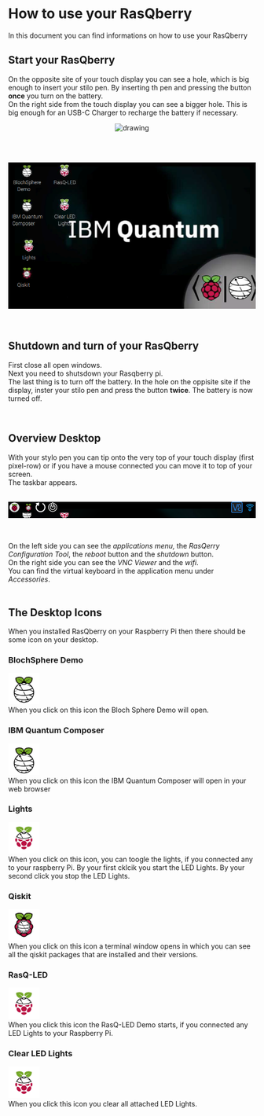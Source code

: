 # How to use your RasQberry
In this document you can find informations on how to use your RasQberry

## Start your RasQberry
On the opposite site of your touch display you can see a hole, which is big enough to insert your stilo pen. By inserting th pen and pressing the button **once** you turn on the battery.<br/>
On the right side from the touch display you can see a bigger hole. This is big enough for an USB-C Charger to recharge the battery if necessary.
<br/>
<p align="center">  
<img src="../Artwork/3DModelHoles.png" alt="drawing" width="600"/> <br/>
</p>
<br/>

<br/>
<p align="center">  
<img src="../Artwork/RasQberry_desktop.png" alt="drawing" width="600"/> <br/>
</p>
<br/>

## Shutdown and turn of your RasQberry
First close all open windows.<br/>
Next you need to shutsdown your Rasqberry pi.<br/>
The last thing is to turn off the battery. In the hole on the oppisite site if the display, inster your stilo pen and press the button **twice**. The battery is now turned off.

<br/>

## Overview Desktop
With your stylo pen you can tip onto the very top of your touch display (first pixel-row) or if you have a mouse connected you can move it to top of your screen.<br/>
The taskbar appears.
<br/><br/>
<p align="center">  
<img src="../Artwork/RasQberry_Taskbar.png" alt="drawing" width="600"/> <br/>
</p>
<br/>

On the left side you can see the *applications menu,* the *RasQerry Configuration Tool*, the *reboot* button and the *shutdown* button.<br/>
On the right side you can see the *VNC Viewer* and the *wifi*.<br/>
You can find the virtual keyboard in the application menu under *Accessories*.
<br/>
<br/>

## The Desktop Icons
When you installed RasQberry on your Raspberry Pi then there should be some icon on your desktop.

### BlochSphere Demo
<img src="../icons/QiskitWithEars.png" alt="drawing" width="64"/> <br/>
When you click on this icon the Bloch Sphere Demo will open.

### IBM Quantum Composer
<img src="../icons/QiskitWithEars.png" alt="drawing" width="64"/> <br/>
When you click on this icon the IBM Quantum Composer will open in your web browser

### Lights
<img src="../icons/RaspberryQiskitEarsTop.png" alt="drawing" width="64"/> <br/>
When you click on this icon, you can toogle the lights, if you connected any to your raspberry Pi.
By your first cklcik you start the LED Lights. By your second click you stop the LED Lights.

### Qiskit
<img src="../icons/RaspberryQiskitInside.png" alt="drawing" width="64"/> <br/>
When you click on this icon a terminal window opens in which you can see all the qiskit packages that are installed and their versions.

### RasQ-LED
<img src="../icons/RaspberryQiskitEarsTop.png" alt="drawing" width="64"/> <br/>
When you click this icon the RasQ-LED Demo starts, if you connected any LED Lights to your Raspberry Pi.

### Clear LED Lights
<img src="../icons/RaspberryQiskitEarsTop.png" alt="drawing" width="64"/> <br/>
When you click this icon you clear all attached LED Lights.